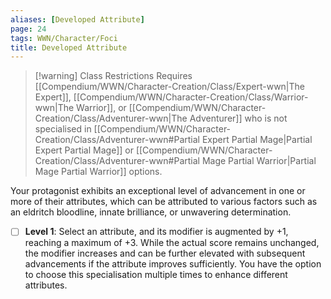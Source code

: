 ```yaml
---
aliases: [Developed Attribute]
page: 24
tags: WWN/Character/Foci
title: Developed Attribute
---
```


> [!warning] Class Restrictions
> Requires [[Compendium/WWN/Character-Creation/Class/Expert-wwn|The Expert]], [[Compendium/WWN/Character-Creation/Class/Warrior-wwn|The Warrior]], or [[Compendium/WWN/Character-Creation/Class/Adventurer-wwn|The Adventurer]] who is not specialised in [[Compendium/WWN/Character-Creation/Class/Adventurer-wwn#Partial Expert Partial Mage|Partial Expert Partial Mage]] or [[Compendium/WWN/Character-Creation/Class/Adventurer-wwn#Partial Mage Partial Warrior|Partial Mage Partial Warrior]] options.

Your protagonist exhibits an exceptional level of advancement in one or more of their attributes, which can be attributed to various factors such as an eldritch bloodline, innate brilliance, or unwavering determination.

- [ ] **Level 1**: Select an attribute, and its modifier is augmented by +1, reaching a maximum of +3. While the actual score remains unchanged, the modifier increases and can be further elevated with subsequent advancements if the attribute improves sufficiently. You have the option to choose this specialisation multiple times to enhance different attributes.
